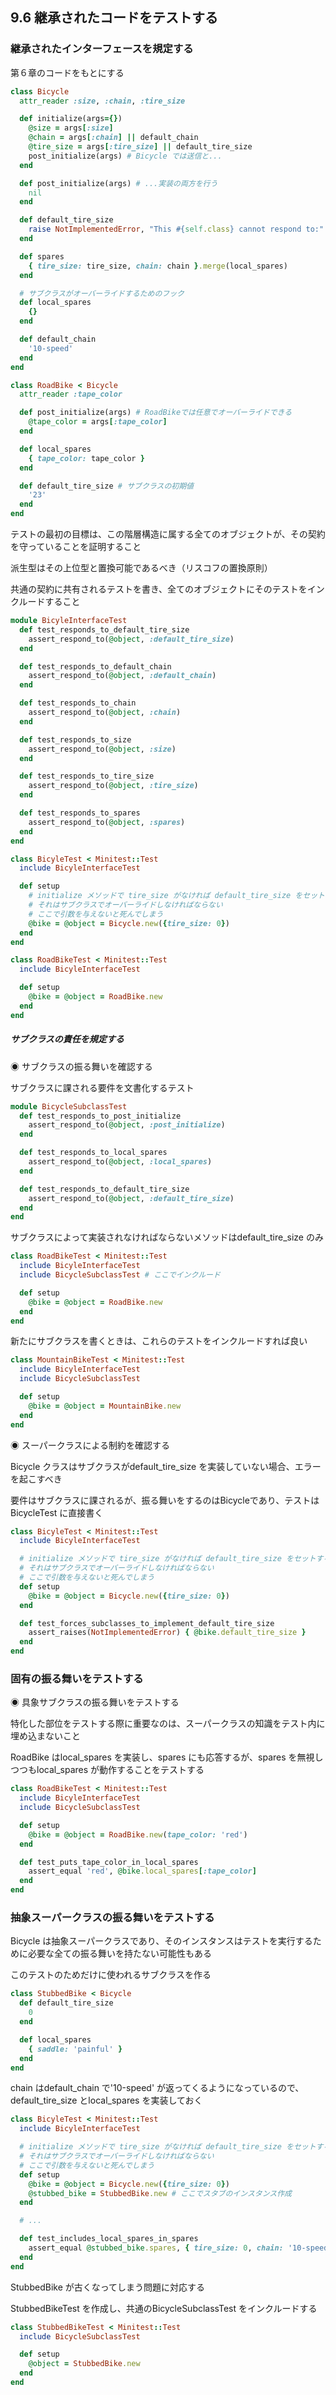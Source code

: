 ## 9.6 継承されたコードをテストする

### 継承されたインターフェースを規定する

第６章のコードをもとにする

```ruby
class Bicycle
  attr_reader :size, :chain, :tire_size

  def initialize(args={})
    @size = args[:size]
    @chain = args[:chain] || default_chain
    @tire_size = args[:tire_size] || default_tire_size
    post_initialize(args) # Bicycle では送信と...
  end

  def post_initialize(args) # ...実装の両方を行う
    nil
  end

  def default_tire_size
    raise NotImplementedError, "This #{self.class} cannot respond to:"
  end

  def spares
    { tire_size: tire_size, chain: chain }.merge(local_spares)
  end

  # サブクラスがオーバーライドするためのフック
  def local_spares
    {}
  end

  def default_chain
    '10-speed'
  end
end

class RoadBike < Bicycle
  attr_reader :tape_color

  def post_initialize(args) # RoadBikeでは任意でオーバーライドできる
    @tape_color = args[:tape_color]
  end

  def local_spares
    { tape_color: tape_color }
  end

  def default_tire_size # サブクラスの初期値
    '23'
  end
end
```

テストの最初の目標は、この階層構造に属する全てのオブジェクトが、その契約を守っていることを証明すること

派生型はその上位型と置換可能であるべき（リスコフの置換原則）

共通の契約に共有されるテストを書き、全てのオブジェクトにそのテストをインクルードすること

```ruby
module BicyleInterfaceTest
  def test_responds_to_default_tire_size
    assert_respond_to(@object, :default_tire_size)
  end

  def test_responds_to_default_chain
    assert_respond_to(@object, :default_chain)
  end

  def test_responds_to_chain
    assert_respond_to(@object, :chain)
  end

  def test_responds_to_size
    assert_respond_to(@object, :size)
  end

  def test_responds_to_tire_size
    assert_respond_to(@object, :tire_size)
  end

  def test_responds_to_spares
    assert_respond_to(@object, :spares)
  end
end
```

```ruby
class BicyleTest < Minitest::Test
  include BicyleInterfaceTest

  def setup
    # initialize メソッドで tire_size がなければ default_tire_size をセットするようになっているが
    # それはサブクラスでオーバーライドしなければならない
    # ここで引数を与えないと死んでしまう
    @bike = @object = Bicycle.new({tire_size: 0})
  end
end

class RoadBikeTest < Minitest::Test
  include BicyleInterfaceTest

  def setup
    @bike = @object = RoadBike.new
  end
end
```

##### サブクラスの責任を規定する

◉ サブクラスの振る舞いを確認する

サブクラスに課される要件を文書化するテスト

```ruby
module BicycleSubclassTest
  def test_responds_to_post_initialize
    assert_respond_to(@object, :post_initialize)
  end

  def test_responds_to_local_spares
    assert_respond_to(@object, :local_spares)
  end

  def test_responds_to_default_tire_size
    assert_respond_to(@object, :default_tire_size)
  end
end
```

サブクラスによって実装されなければならないメソッドはdefault_tire_size のみ

```ruby
class RoadBikeTest < Minitest::Test
  include BicyleInterfaceTest
  include BicycleSubclassTest # ここでインクルード

  def setup
    @bike = @object = RoadBike.new
  end
end
```

新たにサブクラスを書くときは、これらのテストをインクルードすれば良い

```ruby
class MountainBikeTest < Minitest::Test
  include BicyleInterfaceTest
  include BicycleSubclassTest

  def setup
    @bike = @object = MountainBike.new
  end
end
```

◉ スーパークラスによる制約を確認する

Bicycle クラスはサブクラスがdefault_tire_size を実装していない場合、エラーを起こすべき

要件はサブクラスに課されるが、振る舞いをするのはBicycleであり、テストはBicycleTest に直接書く

```ruby
class BicyleTest < Minitest::Test
  include BicyleInterfaceTest

  # initialize メソッドで tire_size がなければ default_tire_size をセットするようになっているが
  # それはサブクラスでオーバーライドしなければならない
  # ここで引数を与えないと死んでしまう
  def setup
    @bike = @object = Bicycle.new({tire_size: 0})
  end

  def test_forces_subclasses_to_implement_default_tire_size
    assert_raises(NotImplementedError) { @bike.default_tire_size }
  end
end
```

### 固有の振る舞いをテストする

◉ 具象サブクラスの振る舞いをテストする

特化した部位をテストする際に重要なのは、スーパークラスの知識をテスト内に埋め込まないこと

RoadBike はlocal_spares を実装し、spares にも応答するが、spares を無視しつつもlocal_spares が動作することをテストする

```ruby
class RoadBikeTest < Minitest::Test
  include BicyleInterfaceTest
  include BicycleSubclassTest

  def setup
    @bike = @object = RoadBike.new(tape_color: 'red')
  end

  def test_puts_tape_color_in_local_spares
    assert_equal 'red', @bike.local_spares[:tape_color]
  end
end
```

### 抽象スーパークラスの振る舞いをテストする

Bicycle は抽象スーパークラスであり、そのインスタンスはテストを実行するために必要な全ての振る舞いを持たない可能性もある

このテストのためだけに使われるサブクラスを作る

```ruby
class StubbedBike < Bicycle
  def default_tire_size
    0
  end

  def local_spares
    { saddle: 'painful' }
  end
end
```

chain はdefault_chain で'10-speed' が返ってくるようになっているので、default_tire_size とlocal_spares を実装しておく

```ruby
class BicyleTest < Minitest::Test
  include BicyleInterfaceTest

  # initialize メソッドで tire_size がなければ default_tire_size をセットするようになっているが
  # それはサブクラスでオーバーライドしなければならない
  # ここで引数を与えないと死んでしまう
  def setup
    @bike = @object = Bicycle.new({tire_size: 0})
    @stubbed_bike = StubbedBike.new # ここでスタブのインスタンス作成
  end

  # ...

  def test_includes_local_spares_in_spares
    assert_equal @stubbed_bike.spares, { tire_size: 0, chain: '10-speed', saddle: 'painful' }
  end
end
```

StubbedBike が古くなってしまう問題に対応する

StubbedBikeTest を作成し、共通のBicycleSubclassTest をインクルードする

```ruby
class StubbedBikeTest < Minitest::Test
  include BicycleSubclassTest

  def setup
    @object = StubbedBike.new
  end
end
```
